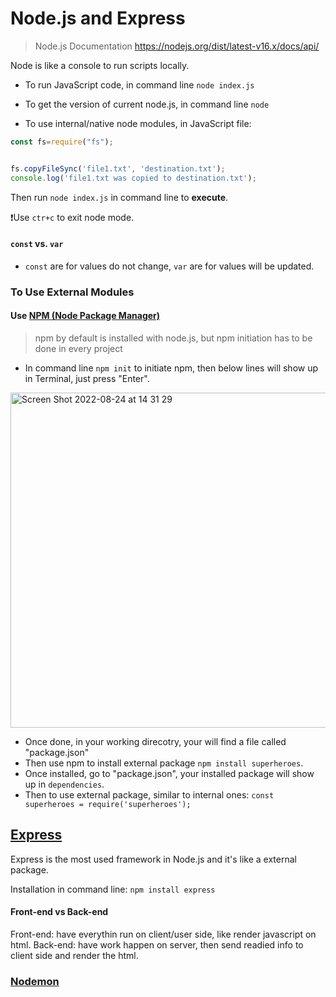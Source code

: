 # Node.js and Express


> Node.js Documentation https://nodejs.org/dist/latest-v16.x/docs/api/


Node is like a console to run scripts locally.

- To run JavaScript code, in command line `node index.js`

- To get the version of current node.js, in command line `node`

- To use internal/native node modules, in JavaScript file:

```javascript
const fs=require("fs");


fs.copyFileSync('file1.txt', 'destination.txt');
console.log('file1.txt was copied to destination.txt');
```
Then run `node index.js` in command line to **execute**.

❗️Use `ctr+c` to exit node mode.

#### `const` vs. `var`
  - `const` are for values do not change, `var` are for values will be updated.

### To Use External Modules

#### Use [NPM (Node Package Manager)](https://www.npmjs.com)

> npm by default is installed with node.js, but npm initiation has to be done in every project


- In command line `npm init` to initiate npm, then below lines will show up in Terminal, just press "Enter".

<img width="536" alt="Screen Shot 2022-08-24 at 14 31 29" src="https://user-images.githubusercontent.com/103771536/186495963-5d16fb10-5f58-4775-b029-ed4c6e4ee0ce.png">


- Once done, in your working direcotry, your will find a file called "package.json"
- Then use npm to install external package `npm install superheroes`.
- Once installed, go to "package.json", your installed package will show up in `dependencies`.
- Then to use external package, similar to internal ones: `const superheroes = require('superheroes');`



## [Express](https://expressjs.com/en/4x/api.html)

Express is the most used framework in Node.js and it's like a external package.

Installation in command line: `npm install express `

#### Front-end vs Back-end

Front-end: have everythin run on client/user side, like render javascript on html.
Back-end: have work happen on server, then send readied info to client side and render the html.

### [Nodemon](https://www.npmjs.com/package/nodemon)




















